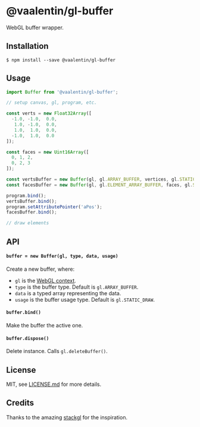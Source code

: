 # @vaalentin/gl-buffer

WebGL buffer wrapper.

## Installation

```
$ npm install --save @vaalentin/gl-buffer
```

## Usage

```js
import Buffer from '@vaalentin/gl-buffer';

// setup canvas, gl, program, etc.

const verts = new Float32Array([
  -1.0, -1.0,  0.0,
   1.0, -1.0,  0.0,
   1.0,  1.0,  0.0,
  -1.0,  1.0,  0.0
]);

const faces = new Uint16Array([
  0, 1, 2,
  0, 2, 3
]);

const vertsBuffer = new Buffer(gl, gl.ARRAY_BUFFER, vertices, gl.STATIC_DRAW);
const facesBuffer = new Buffer(gl, gl.ELEMENT_ARRAY_BUFFER, faces, gl.STATIC_DRAW);

program.bind();
vertsBuffer.bind();
program.setAttributePointer('aPos');
facesBuffer.bind();

// draw elements
```

## API

#### `buffer = new Buffer(gl, type, data, usage)`

Create a new buffer, where:
- `gl` is the [WebGL context](https://github.com/vaalentin/gl-context).
- `type` is the buffer type. Default is `gl.ARRAY_BUFFER`.
- `data` is a typed array representing the data.
- `usage` is the buffer usage type. Default is `gl.STATIC_DRAW`.

#### `buffer.bind()`

Make the buffer the active one.

#### `buffer.dispose()`

Delete instance. Calls `gl.deleteBuffer()`.

## License

MIT, see [LICENSE.md](https://github.com/vaalentin/gl-buffer/blob/master/LICENSE.md) for more details.

## Credits

Thanks to the amazing [stackgl](http://stack.gl/) for the inspiration.
